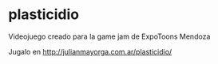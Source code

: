 plasticidio
===========

Videojuego creado para la game jam de ExpoToons Mendoza

Jugalo en http://julianmayorga.com.ar/plasticidio/
